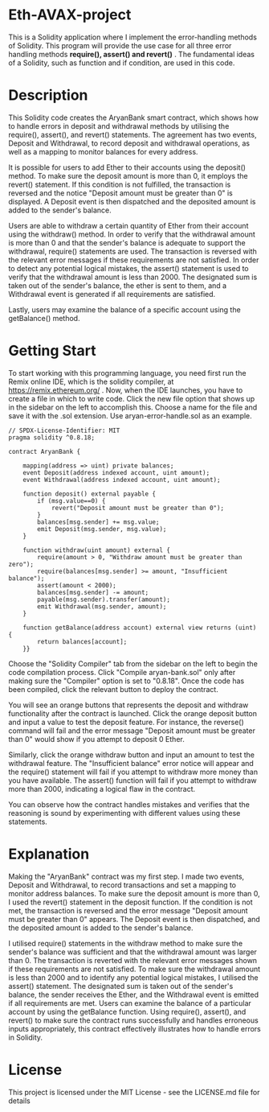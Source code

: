 # Eth-AVAX-project
This is a Solidity application where I implement the error-handling methods of Solidity. This program will provide the use case for all three error handling methods 
**require(), assert() and revert()** . The fundamental ideas of a Solidity, such as function and if condition, are used in this code.

# Description
This Solidity code creates the AryanBank smart contract, which shows how to handle errors in deposit and withdrawal methods by utilising the require(), assert(), and revert() statements. The agreement has two events, Deposit and Withdrawal, to record deposit and withdrawal operations, as well as a mapping to monitor balances for every address.

It is possible for users to add Ether to their accounts using the deposit() method. To make sure the deposit amount is more than 0, it employs the revert() statement. If this condition is not fulfilled, the transaction is reversed and the notice "Deposit amount must be greater than 0" is displayed. A Deposit event is then dispatched and the deposited amount is added to the sender's balance.

Users are able to withdraw a certain quantity of Ether from their account using the withdraw() method. In order to verify that the withdrawal amount is more than 0 and that the sender's balance is adequate to support the withdrawal, require() statements are used. The transaction is reversed with the relevant error messages if these requirements are not satisfied. In order to detect any potential logical mistakes, the assert() statement is used to verify that the withdrawal amount is less than 2000. The designated sum is taken out of the sender's balance, the ether is sent to them, and a Withdrawal event is generated if all requirements are satisfied.

Lastly, users may examine the balance of a specific account using the getBalance() method.

# Getting Start
To start working with this programming language, you need first run the Remix online IDE, which is the solidity compiler, at https://remix.ethereum.org/ . Now, when the IDE launches, you have to create a file in which to write code. Click the new file option that shows up in the sidebar on the left to accomplish this. Choose a name for the file and save it with the .sol extension. Use aryan-error-handle.sol as an example.
```
// SPDX-License-Identifier: MIT
pragma solidity ^0.8.18;

contract AryanBank {

    mapping(address => uint) private balances;
    event Deposit(address indexed account, uint amount);
    event Withdrawal(address indexed account, uint amount);

    function deposit() external payable {
        if (msg.value==0) {
            revert("Deposit amount must be greater than 0");
        }
        balances[msg.sender] += msg.value;
        emit Deposit(msg.sender, msg.value);
    }

    function withdraw(uint amount) external {
        require(amount > 0, "Withdraw amount must be greater than zero");
        require(balances[msg.sender] >= amount, "Insufficient balance");
        assert(amount < 2000);
        balances[msg.sender] -= amount;
        payable(msg.sender).transfer(amount);
        emit Withdrawal(msg.sender, amount);
    }

    function getBalance(address account) external view returns (uint) {
        return balances[account];
    }}

```

Choose the "Solidity Compiler" tab from the sidebar on the left to begin the code compilation process. Click "Compile aryan-bank.sol" only after making sure the "Compiler" option is set to "0.8.18". Once the code has been compiled, click the relevant button to deploy the contract.

You will see an orange buttons that represents the deposit and withdraw functionality after the contract is launched. Click the orange deposit button and input a value to test the deposit feature. For instance, the reverse() command will fail and the error message "Deposit amount must be greater than 0" would show if you attempt to deposit 0 Ether.

Similarly, click the orange withdraw button and input an amount to test the withdrawal feature. The "Insufficient balance" error notice will appear and the require() statement will fail if you attempt to withdraw more money than you have available. The assert() function will fail if you attempt to withdraw more than 2000, indicating a logical flaw in the contract.

You can observe how the contract handles mistakes and verifies that the reasoning is sound by experimenting with different values using these statements.

# Explanation
Making the "AryanBank" contract was my first step. I made two events, Deposit and Withdrawal, to record transactions and set a mapping to monitor address balances. To make sure the deposit amount is more than 0, I used the revert() statement in the deposit function. If the condition is not met, the transaction is reversed and the error message "Deposit amount must be greater than 0" appears. The Deposit event is then dispatched, and the deposited amount is added to the sender's balance.

I utilised require() statements in the withdraw method to make sure the sender's balance was sufficient and that the withdrawal amount was larger than 0. The transaction is reverted with the relevant error messages shown if these requirements are not satisfied. To make sure the withdrawal amount is less than 2000 and to identify any potential logical mistakes, I utilised the assert() statement. The designated sum is taken out of the sender's balance, the sender receives the Ether, and the Withdrawal event is emitted if all requirements are met. Users can examine the balance of a particular account by using the getBalance function. Using require(), assert(), and revert() to make sure the contract runs successfully and handles erroneous inputs appropriately, this contract effectively illustrates how to handle errors in Solidity.

# License
This project is licensed under the MIT License - see the LICENSE.md file for details


